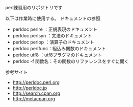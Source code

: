 perl練習用のリポジトリです

以下は作業時に使用する。 
ドキュメントの参照  
* perldoc perlre	：正規表現のドキュメント
* perldoc perlsyn	：文法のドキュメント
* perldoc perlop	：演算子のドキュメント
* perldoc perlfunc：組込み関数のドキュメント
* perldoc utf8	：utf8プラグマのドキュメント
* perldoc -f 関数名：その関数のリファレンスをすぐに開く

参考サイト  
* http://perldoc.perl.org
* http://perldoc.jp
* http://search.cpan.org
* http://metacpan.org

